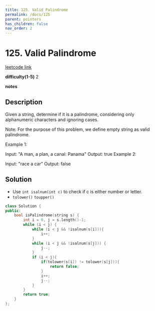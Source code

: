 ```yaml
---
title: 125. Valid Palindrome
permalink: /docs/125
parent: pointers
has_children: false
nav_order: 2
---
```

# 125. Valid Palindrome
[leetcode link](https://leetcode.com/problems/valid-palindrome/)

**difficulty(1-5)** 
2

**notes**   


## Description
Given a string, determine if it is a palindrome, considering only alphanumeric characters and ignoring cases.

Note: For the purpose of this problem, we define empty string as valid palindrome.

Example 1:

Input: "A man, a plan, a canal: Panama"
Output: true
Example 2:

Input: "race a car"
Output: false

## Solution
- Use `int isalnum(int c)` to check if c is either number or letter.
- `tolower()`   `toupper()`
```c++
class Solution {
public:
    bool isPalindrome(string s) {
        int i = 0, j = s.length()-1;
        while (i < j) {
            while (i < j && !isalnum(s[i])){
                i++;
            }
            while (i < j && !isalnum(s[j])) {
                j--;
            }
            if (i < j){
                if(tolower(s[i]) != tolower(s[j])){
                    return false;
                }
                i++;
                j--;                
            }
        }
        return true;
    }
};
```

<!-- 
Default label
{: .label }

Blue label
{: .label .label-blue }

Stable
{: .label .label-green }

New release
{: .label .label-purple }

Coming soon
{: .label .label-yellow }

Deprecated
{: .label .label-red } -->
